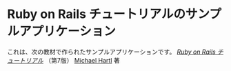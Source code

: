 # Ruby on Rails チュートリアルのサンプルアプリケーション

これは、次の教材で作られたサンプルアプリケーションです。
[_Ruby on Rails チュートリアル_](https://railstutorial.jp/)
（第7版）
[Michael Hartl](https://www.michaelhartl.com/) 著
